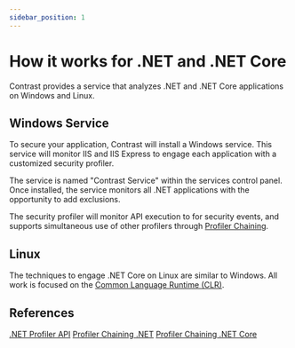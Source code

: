 ```yaml
---
sidebar_position: 1
---
```


# How it works for .NET and .NET Core

Contrast provides a service that analyzes .NET and .NET Core applications on Windows and Linux.

## Windows Service

To secure your application, Contrast will install a Windows service. This service will monitor IIS and IIS Express to engage each application with a customized security profiler.

The service is named "Contrast  Service" within the services control panel. Once installed, the service monitors all .NET applications with the opportunity to add exclusions.

The security profiler will monitor API execution to for security events, and supports simultaneous use of other profilers through [Profiler Chaining](https://docs.contrastsecurity.com/en/-net-framework-profiler-chaining.html).

## Linux

The techniques to engage .NET Core on Linux are similar to Windows. All work is focused on the [Common Language Runtime (CLR)](https://docs.microsoft.com/en-us/dotnet/standard/clr).

## References

[.NET Profiler API](https://docs.microsoft.com/en-us/dotnet/framework/unmanaged-api/profiling/profiling-overview)
[Profiler Chaining .NET](https://docs.contrastsecurity.com/en/-net-framework-profiler-chaining.html)
[Profiler Chaining .NET Core](https://docs.contrastsecurity.com/en/-net-core-profiler-chaining.html)
